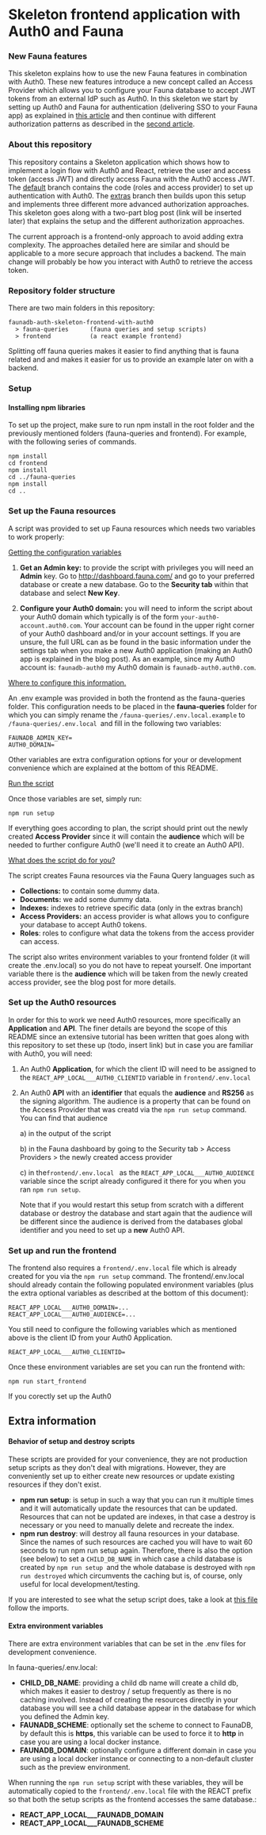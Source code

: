 # Skeleton frontend application with Auth0 and Fauna

### New Fauna features

This skeleton explains how to use the new Fauna features in combination with Auth0. These new features introduce a new concept called an Access Provider which allows you to configure your Fauna database to accept JWT tokens from an external IdP such as Auth0. In this skeleton we start by setting up Auth0 and Fauna for authentication (delivering SSO to your Fauna app) as explained in [this article](https://fauna.com/blog/setting-up-sso-authentication-in-fauna-with-auth0) and then continue with different authorization patterns as described in the [second article](https://fauna.com/blog/setting-advanced-role-based-access-patterns-in-your-spa-with-fauna-and-auth0). 

### About this repository

This repository contains a Skeleton application which shows how to implement a login flow with Auth0 and React, retrieve the user and access token (access JWT) and directly access Fauna with the Auth0 access JWT. The [default](https://github.com/fauna-brecht/faunadb-auth-skeleton-frontend-with-auth0/tree/default) branch contains the code (roles and access provider) to set up authentication with Auth0. The [extras](https://github.com/fauna-brecht/faunadb-auth-skeleton-frontend-with-auth0/tree/extras/) branch then builds upon this setup and implements three different more advanced authorization approaches. This skeleton goes along with a two-part blog post (link will be inserted later) that explains the setup and the different authorization approaches. 

The current approach is a frontend-only approach to avoid adding extra complexity. The approaches detailed here are similar and should be applicable to a more secure approach that includes a backend. The main change will probably be how you interact with Auth0 to retrieve the access token. 

### Repository folder structure

There are two main folders in this repository:

```
faunadb-auth-skeleton-frontend-with-auth0
  > fauna-queries      (fauna queries and setup scripts)
  > frontend           (a react example frontend)
```

Splitting off fauna queries makes it easier to find anything that is fauna related and and makes it easier for us to provide an example later on with a backend.



### Setup

#### Installing npm libraries

To set up the project, make sure to run npm install in the root folder and the previously mentioned folders (fauna-queries and frontend). For example, with the following series of commands.

```shell
npm install
cd frontend
npm install
cd ../fauna-queries
npm install
cd ..

```

### Set up the Fauna resources

A script was provided to set up Fauna resources which needs two variables to work properly:

<u>Getting the configuration variables</u>

1. **Get an Admin key:** to provide the script with privileges you will need an **Admin** key.  Go to http://dashboard.fauna.com/ and go to your preferred database or create a new database. Go to the **Security tab** within that database and select **New Key**. 

2. **Configure your Auth0 domain:**  you will need to inform the script about your Auth0 domain which typically is of the form  ```your-auth0-account.auth0.com```. Your account can be found in the upper right corner of your Auth0 dashboard and/or in your account settings. If you are unsure, the full URL can as be found in the basic information under the settings tab when you make a new Auth0 application (making an Auth0 app is explained in the blog post). As an example, since my Auth0 account is: ```faunadb-auth0``` my Auth0 domain is ```faunadb-auth0.auth0.com```.



<u>Where to configure this information.</u>

An .env example was provided in both the frontend as the fauna-queries folder. This configuration needs to be placed in the **fauna-queries** folder for which you can simply rename the ```/fauna-queries/.env.local.example``` to ```/fauna-queries/.env.local ```and fill in the following two variables:

```
FAUNADB_ADMIN_KEY=
AUTH0_DOMAIN=
```

Other variables are extra configuration options for your or development convenience which are explained at the bottom of this README. 

<u>Run the script</u>

Once those variables are set, simply run:

```
npm run setup
```

If everything goes according to plan, the script should print out the newly created **Access Provider** since it will contain the **audience** which will be needed to further configure Auth0 (we'll need it to create an Auth0 API).



<u>What does the script do for you?</u>

The script creates Fauna resources via the Fauna Query languages such as

* **Collections:** to contain some dummy data.
* **Documents:** we add some dummy data.
* **Indexes:** indexes to retrieve specific data (only in the extras branch)
* **Access Providers:** an access provider is what allows you to configure your database to accept Auth0 tokens. 
* **Roles**: roles to configure what data the tokens from the access provider can access. 

The script also writes environment variables to your frontend folder (it will create the .env.local) so you do not have to repeat yourself. One important variable there is the **audience** which will be taken from the newly created access provider, see the blog post for more details. 

### Set up the Auth0 resources

In order for this to work we need Auth0 resources, more specifically an **Application** and **API**. The finer details are beyond the scope of this README since an extensive tutorial has been written that goes along with this repository to set these up (todo, insert link) but in case you are familiar with Auth0, you will need: 

1. An Auth0 **Application**, for which the client ID will need to be assigned to the `REACT_APP_LOCAL___AUTH0_CLIENTID` variable  in `frontend/.env.local `

2. An Auth0 **API** with an **identifier** that equals the **audience** and **RS256**  as the signing algorithm. The audience is a property that can be found on the Access Provider that was creatd via the `npm run setup` command. You can find that audience 

   a)  in the output of the script 

   b) in the Fauna dashboard by going to the Security tab > Access Providers > the newly created access provider 

   c) in the`frontend/.env.local `  as the `REACT_APP_LOCAL___AUTH0_AUDIENCE` variable since the script already configured it there for you when you ran `npm run setup`. 

   Note that if you would restart this setup from scratch with a different database or destroy the database and start again that the audience will be different since the audience is derived from the databases global identifier and you need to set up a **new** Auth0 API. 

### Set up and run the frontend
The frontend also requires a `frontend/.env.local` file which is already created for you via the `npm run setup` command. The frontend/.env.local should already contain the following populated environment variables (plus the extra optional variables as described at the bottom of this document):

```
REACT_APP_LOCAL___AUTH0_DOMAIN=...
REACT_APP_LOCAL___AUTH0_AUDIENCE=...
```

You still need to configure the following variables which as mentioned above is the client ID from your Auth0 Application. 

```
REACT_APP_LOCAL___AUTH0_CLIENTID=
```

Once these environment variables are set you can run the frontend with:

```
npm run start_frontend
```

If you corectly set up the Auth0

## Extra information

#### Behavior of setup  and destroy scripts

These scripts are provided for your convenience, they are not production setup scripts as they don't deal with migrations. However, they are conveniently set up to either create new resources or update existing resources if they don't exist.

* **npm run setup**: is setup in such a way that you can run it multiple times and it will automatically update the resources that can be updated. Resources that can not be updated are indexes, in that case a destroy is necessary or you need to manually delete and recreate the index.
* **npm run destroy**: will destroy all fauna resources in your database. Since the names of such resources are cached you will have to wait 60 seconds to run npm run setup again. Therefore, there is also the option (see below) to set a `CHILD_DB_NAME` in which case a child database is created by `npm run setup `and the whole database is destroyed with `npm run destroyed` which circumvents the caching but is, of course, only useful for local development/testing.  

If you are interested to see what the setup script does, take a look at [this file]() follow the imports. 

#### Extra environment variables

There are extra environment variables that can be set in the .env files for development convenience.

In fauna-queries/.env.local:

* **CHILD_DB_NAME**: providing a child db name will create a child db, which makes it easier to destroy / setup frequently as there is no caching involved. Instead of creating the resources directly in your database you will see a child database appear in the database for which you defined the Admin key.
* **FAUNADB_SCHEME**: optionally set the scheme to connect to FaunaDB, by default this is **https**, this variable can be used to force it to **http** in case you are using a local docker instance.
* **FAUNADB_DOMAIN**: optionally configure a different domain in case you are using a local docker instance or connecting to a non-default cluster such as the preview environment.

When running the `npm run setup` script with these variables, they  will be automatically copied to the `frontend/.env.local` file with the REACT prefix so that both the setup scripts as the frontend accesses the same database.:

* **REACT_APP_LOCAL___FAUNADB_DOMAIN**
* **REACT_APP_LOCAL___FAUNADB_SCHEME**
